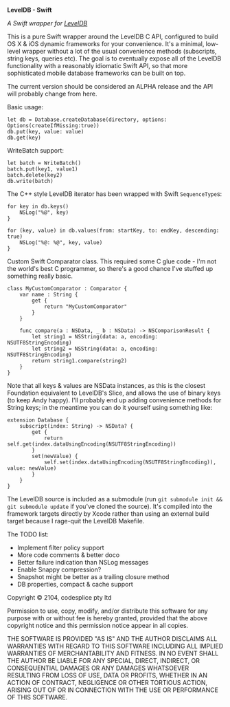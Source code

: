 **LevelDB - Swift**

*A Swift wrapper for [LevelDB](http://leveldb.googlecode.com)*

This is a pure Swift wrapper around the LevelDB C API, configured to build OS X & iOS dynamic frameworks for your convenience. It's a minimal, low-level wrapper without a lot of the usual convenience methods (subscripts, string keys, queries etc). The goal is to eventually expose all of the LevelDB functionality with a reasonably idiomatic Swift API, so that more sophisticated mobile database frameworks can be built on top. 

The current version should be considered an ALPHA release and the API will probably change from here. 

Basic usage:

	let db = Database.createDatabase(directory, options: Options(createIfMissing:true))
	db.put(key, value: value)
	db.get(key)

WriteBatch support:

	let batch = WriteBatch()
	batch.put(key1, value1)
	batch.delete(key2)
	db.write(batch)

The C++ style LevelDB iterator has been wrapped with Swift `SequenceType`s:

	for key in db.keys()
		NSLog("%@", key)
	}
  
	for (key, value) in db.values(from: startKey, to: endKey, descending: true)
		NSLog("%@: %@", key, value)
	}
  

Custom Swift Comparator class. This required some C glue code - I'm not the world's best C programmer, so there's a good chance I've stuffed up something really basic.

	class MyCustomComparator : Comparator {
		var name : String {
			get {
				return "MyCustomComparator"
			}
		}
		
		func compare(a : NSData, _ b : NSData) -> NSComparisonResult {
			let string1 = NSString(data: a, encoding: NSUTF8StringEncoding)
			let string2 = NSString(data: a, encoding: NSUTF8StringEncoding)
			return string1.compare(string2)
		}
	}

Note that all keys & values are NSData instances, as this is the closest Foundation equivalent to LevelDB's Slice, and allows the use of binary keys (to keep Andy happy). I'll probably end up adding convenience methods for String keys; in the meantime you can do it yourself using something like:

	extension Database {
		subscript(index: String) -> NSData? {
			get {
				return self.get(index.dataUsingEncoding(NSUTF8StringEncoding))
			}
			set(newValue) {
				self.set(index.dataUsingEncoding(NSUTF8StringEncoding)), value: newValue)
			}
		}
	}

The LevelDB source is included as a submodule (run `git submodule init && git submodule update` if you've cloned the source). It's compiled into the framework targets directly by Xcode rather than using an external build target because I rage-quit the LevelDB Makefile.

The TODO list:

* Implement filter policy support
* More code comments & better doco
* Better failure indication than NSLog messages
* Enable Snappy compression?
* Snapshot might be better as a trailing closure method 
* DB properties, compact & cache support



Copyright © 2104, codesplice pty ltd

Permission to use, copy, modify, and/or distribute this software for any purpose with or without fee is hereby granted, provided that the above copyright notice and this permission notice appear in all copies.

THE SOFTWARE IS PROVIDED "AS IS" AND THE AUTHOR DISCLAIMS ALL WARRANTIES WITH REGARD TO THIS SOFTWARE INCLUDING ALL IMPLIED WARRANTIES OF MERCHANTABILITY AND FITNESS. IN NO EVENT SHALL THE AUTHOR BE LIABLE FOR ANY SPECIAL, DIRECT, INDIRECT, OR CONSEQUENTIAL DAMAGES OR ANY DAMAGES WHATSOEVER RESULTING FROM LOSS OF USE, DATA OR PROFITS, WHETHER IN AN ACTION OF CONTRACT, NEGLIGENCE OR OTHER TORTIOUS ACTION, ARISING OUT OF OR IN CONNECTION WITH THE USE OR PERFORMANCE OF THIS SOFTWARE.

